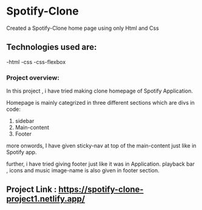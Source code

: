 # Spotify-Clone

Created a Spotify-Clone home page using only Html and Css

## Technologies used are:
  -html
  -css
  -css-flexbox
  
### Project overview:

In this project , i have tried making clone homepage of Spotify Application.

Homepage is mainly categrized in three different sections which are divs in code:
1. sidebar
2. Main-content
3. Footer

more onwords, I have given sticky-nav at top of the main-content just like in Spotify app.

further, i have tried giving footer just like it was in Application.
playback bar , icons and music image-name is also given in footer section.

## Project Link : https://spotify-clone-project1.netlify.app/

